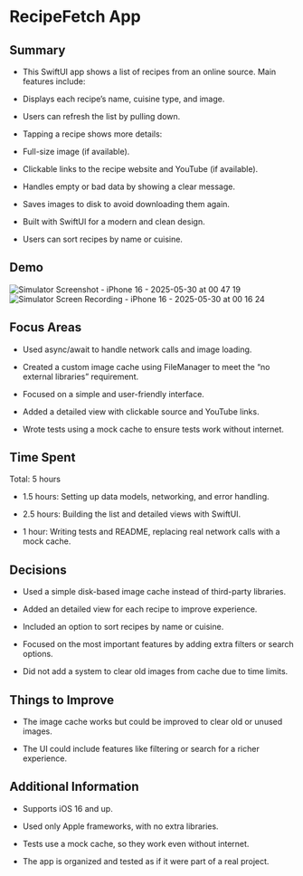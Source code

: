 # **RecipeFetch App**

##  **Summary**

- This SwiftUI app shows a list of recipes from an online source.
Main features include:

- Displays each recipe’s name, cuisine type, and image.

- Users can refresh the list by pulling down.

- Tapping a recipe shows more details:

- Full-size image (if available).

- Clickable links to the recipe website and YouTube (if available).

- Handles empty or bad data by showing a clear message.

- Saves images to disk to avoid downloading them again.

- Built with SwiftUI for a modern and clean design.

- Users can sort recipes by name or cuisine.

##  **Demo**

![Simulator Screenshot - iPhone 16 - 2025-05-30 at 00 47 19](https://github.com/user-attachments/assets/ab3d1fc5-ac02-4c69-b47b-4a74731569d2)
![Simulator Screen Recording - iPhone 16 - 2025-05-30 at 00 16 24](https://github.com/user-attachments/assets/9764c59b-be4c-4111-ad77-45b44198e948)


##  **Focus Areas**
- Used async/await to handle network calls and image loading.

- Created a custom image cache using FileManager to meet the “no external libraries” requirement.

- Focused on a simple and user-friendly interface.

- Added a detailed view with clickable source and YouTube links.

- Wrote tests using a mock cache to ensure tests work without internet.

##  **Time Spent**
Total: 5 hours

- 1.5 hours: Setting up data models, networking, and error handling.

- 2.5 hours: Building the list and detailed views with SwiftUI.

- 1 hour: Writing tests and README, replacing real network calls with a mock cache.

##  **Decisions**
- Used a simple disk-based image cache instead of third-party libraries.

- Added an detailed view for each recipe to improve experience.

- Included an option to sort recipes by name or cuisine.

- Focused on the most important features by adding extra filters or search options.

- Did not add a system to clear old images from cache due to time limits.

## **Things to Improve**
- The image cache works but could be improved to clear old or unused images.

- The UI could include features like filtering or search for a richer experience.

## **Additional Information**
- Supports iOS 16 and up.

- Used only Apple frameworks, with no extra libraries.

- Tests use a mock cache, so they work even without internet.

- The app is organized and tested as if it were part of a real project.
